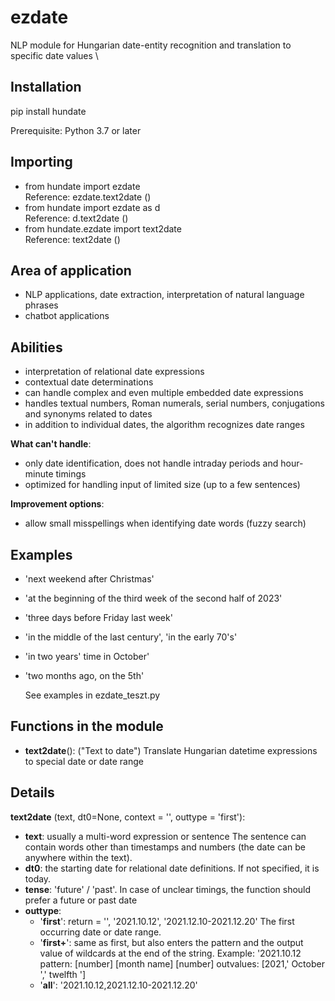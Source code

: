 # ezdate
NLP module for Hungarian date-entity recognition and translation to specific date values ​​\

## Installation
pip install hundate

Prerequisite: Python 3.7 or later

## Importing
- from hundate import ezdate \
   Reference: ezdate.text2date ()
- from hundate import ezdate as d \
   Reference: d.text2date ()
- from hundate.ezdate import text2date \
   Reference: text2date ()

## Area of ​​application
- NLP applications, date extraction, interpretation of natural language phrases
- chatbot applications

## Abilities
- interpretation of relational date expressions
- contextual date determinations
- can handle complex and even multiple embedded date expressions
- handles textual numbers, Roman numerals, serial numbers, conjugations and synonyms related to dates
- in addition to individual dates, the algorithm recognizes date ranges

**What can't handle**:
- only date identification, does not handle intraday periods and hour-minute timings
- optimized for handling input of limited size (up to a few sentences)

**Improvement options**:
- allow small misspellings when identifying date words (fuzzy search)

## Examples
- 'next weekend after Christmas'
- 'at the beginning of the third week of the second half of 2023'
- 'three days before Friday last week'
- 'in the middle of the last century', 'in the early 70's'
- 'in two years' time in October'
- 'two months ago, on the 5th'

  See examples in ezdate_teszt.py


## Functions in the module
- **text2date**(): ("Text to date") Translate Hungarian datetime expressions to special date or date range


## Details

**text2date** (text, dt0=None, context = '', outtype = 'first'):
- **text**: usually a multi-word expression or sentence
        The sentence can contain words other than timestamps and numbers (the date can be anywhere within the text).
- **dt0**: the starting date for relational date definitions.
        If not specified, it is today.
- **tense**: 'future' / 'past'. In case of unclear timings, the function should prefer a future or past date
- **outtype**:
    - '**first**': return = '', '2021.10.12', '2021.12.10-2021.12.20' The first occurring date or date range.
    - '**first+**': same as first, but also enters the pattern and the output value of wildcards at the end of the string.
              Example: '2021.10.12 pattern: [number] [month name] [number] outvalues: [2021,' October ',' twelfth ']
    - '**all**': '2021.10.12,2021.12.10-2021.12.20'
